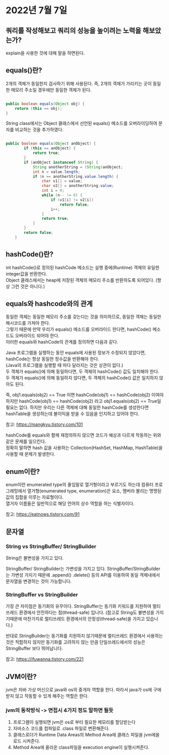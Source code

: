 # 2022년 7월 7일

## 쿼리를 작성해보고 쿼리의 성능을 높이려는 노력을 해보았는가?  
explain을 사용한 것에 대해 말을 하면된다.

## equals()란? 

2개의 객체가 동일한지 검사하기 위해 사용된다.
즉, 2개의 객체가 가리키는 곳이 동일한 메모리 주소일 경우에만 동일한 객체가 된다.

```java

public boolean equals(Object obj) {
    return (this == obj);
}

```

String class에서는 Object 클래스에서 선언된 equals() 메소드를 오버라이딩하여 문자를 비교하는 것을 추가하였다.

```java

public boolean equals(Object anObject) {
        if (this == anObject) {
            return true;
        }
        if (anObject instanceof String) {
            String anotherString = (String)anObject;
            int n = value.length;
            if (n == anotherString.value.length) {
                char v1[] = value;
                char v2[] = anotherString.value;
                int i = 0;
                while (n-- != 0) {
                    if (v1[i] != v2[i])
                        return false;
                    i++;
                }
                return true;
            }
        }
        return false;
    }

```

## hashCode()란?

int hashCode()로 정의된 hashCode 메소드는 실행 중에(Runtime) 객체의 유일한 integer값을 반환한다.   
Object 클래스에서는 heap에 저장된 객체의 메모리 주소를 반환하도록 되어있다. (항상 그런 것은 아니다.)  

## equals와 hashcode와의 관계

동일한 객체는 동일한 메모리 주소를 갖는다는 것을 의미하므로, 동일한 객체는 동일한 해시코드를 가져야 한다.   
그렇기 때문에 만약 우리가 equals() 메소드를 오버라이드 한다면, hashCode() 메소드도 오버라이드 되어야 한다.   
이러한 equals와 hashCode의 관계를 정의하면 다음과 같다.   

Java 프로그램을 실행하는 동안 equals에 사용된 정보가 수정되지 않았다면, hashCode는 항상 동일한 정수값을 반환해야 한다.   
(Java의 프로그램을 실행할 때 마다 달라지는 것은 상관이 없다.)  
두 객체가 equals()에 의해 동일하다면, 두 객체의 hashCode() 값도 일치해야 한다.   
두 객체가 equals()에 의해 동일하지 않다면, 두 객체의 hashCode() 값은 일치하지 않아도 된다.   

즉, obj1.equals(obj2) == True 이면 hashCode(obj1) == hashCode(obj2) 이여야하지만  hashCode(obj1) == hashCode(obj2) 라고 obj1.equals(obj2) == True일 필요는 없다. 
하지만 우리는 다른 객체에 대해 동일한 hashCode를 생성한다면 hashTable을 생성하는데 불이익을 받을 수 있음을 인지하고 있어야 한다.

참고: https://mangkyu.tistory.com/101

hashCode를 equals와 함께 재정의하지 않으면 코드가 예상과 다르게 작동하는 위와 같은 문제를 일으킨다.    
정확히 말하면 hash 값을 사용하는 Collection(HashSet, HashMap, HashTable)을 사용할 때 문제가 발생한다.   


## enum이란?

enum이란 enumerated type의 줄임말로 열거형이라고 부르기도 하는데 컴퓨터 프로그래밍에서 열거형(enumerated type, enumeration)은 요소, 멤버라 불리는 명명된 값의 집합을 이루는 자료형이다.    
열거자 이름들은 일반적으로 해당 언어의 상수 역할을 하는 식별자이다.   

참고: https://eatnows.tistory.com/91


## 문자열

### String vs StringBuffer/ StringBuilder

String은 불변성을 가지고 있다. 

StringBuffer/ StringBuilder는 가변성을 가지고 있다.
StringBuffer/StringBuilder 는 가변성 가지기 때문에 .append() .delete() 등의 API를 이용하여 동일 객체내에서 문자열을 변경하는 것이 가능합니다. 


### StringBuffer vs StringBuilder

가장 큰 차이점은 동기화의 유무이다.
StringBuffer는 동기화 키워드를 지원하여 멀티쓰레드 환경에서 안전하다는 점(thread-safe) 입니다. (참고로 String도 불변성을 가지기때문에 마찬가지로  멀티쓰레드 환경에서의 안정성(thread-safe)을 가지고 있습니다.)

반대로 StringBuilder는 동기화를 지원하지 않기때문에 멀티쓰레드 환경에서 사용하는 것은 적합하지 않지만 동기화를 고려하지 않는 만큼 단일쓰레드에서의 성능은 StringBuffer 보다 뛰어납니다.

참고: https://ifuwanna.tistory.com/221


## JVM이란?

jvm은 자바 가상 머신으로 java와 os의 중개자 역할을 한다. 따라서 java가 os에 구애받지 않고 작동할 수 있게 해주는 역할은 한다.

### jvm의 동작방식 -> 면접시 4가지 정도 말하면 될듯
1. 프로그램이 실행되면 jvm은 os로 부터 필요한 메모리를 할당받는다
2. 자바소스 코드를 컴파일로 .class 파일로 변환해준다.
3. 클래스로더가 Runtime Data Areas의 Method Area에 클래스 파일을 jvm에을 로드 시켜준다.
4. Method Area에 올라온 class파일을 execution engine이 실행시켜준다.




